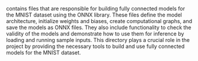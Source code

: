contains files that are responsible for building fully connected models for the MNIST dataset using the ONNX library. These files define the model architecture, initialize weights and biases, create computational graphs, and save the models as ONNX files. They also include functionality to check the validity of the models and demonstrate how to use them for inference by loading and running sample inputs. This directory plays a crucial role in the project by providing the necessary tools to build and use fully connected models for the MNIST dataset.